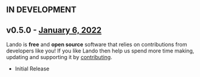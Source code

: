 ## IN DEVELOPMENT

## v0.5.0 - [January 6, 2022](https://github.com/lando/redis/releases/tag/v0.5.0)

Lando is **free** and **open source** software that relies on contributions from developers like you! If you like Lando then help us spend more time making, updating and supporting it by [contributing](https://github.com/sponsors/lando).

* Initial Release
